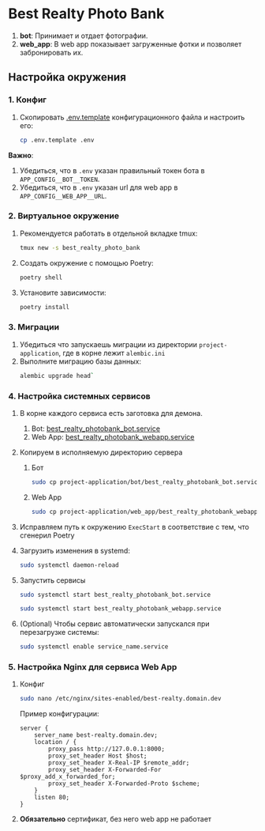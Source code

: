 # Best Realty Photo Bank

1. **bot**: Принимает и отдает фотографии.
2. **web_app**: В web app показывает загруженные фотки и позволяет забронировать их.


## Настройка окружения

### 1. Конфиг
1. Скопировать [.env.template](project-application/.env.template) конфигурационного файла и настроить его:
    ```bash 
    cp .env.template .env
    ```

**Важно**: 
1. Убедиться, что в `.env` указан правильный токен бота в `APP_CONFIG__BOT__TOKEN`.
2. Убедиться, что в `.env` указан url для web app в `APP_CONFIG__WEB_APP__URL`.


### 2. Виртуальное окружение
1. Рекомендуется работать в отдельной вкладке tmux:
    ```bash
    tmux new -s best_realty_photo_bank
    ```
2. Создать окружение с помощью Poetry:
    ```bash
    poetry shell
    ```
3. Установите зависимости:
    ```bash
    poetry install
    ```

### 3. Миграции
1. Убедиться что запускаешь миграции из директории `project-application`, где в корне лежит `alembic.ini`
2. Выполните миграцию базы данных:
    ```bash
    alembic upgrade head`
    ```

### 4. Настройка системных сервисов
1. В корне каждого сервиса есть заготовка для демона.
   1. Bot: [best_realty_photobank_bot.service](project-application/bot/best_realty_photobank_bot.service)
   2. Web App: [best_realty_photobank_webapp.service](project-application/web_app/best_realty_photobank_webapp.service)

2. Копируем в исполняемую директорию сервера
    1. Бот
        ```bash 
        sudo cp project-application/bot/best_realty_photobank_bot.service /etc/systemd/system/best_realty_photobank_bot.service
        ```
    2. Web App 
        ```bash 
        sudo cp project-application/web_app/best_realty_photobank_webapp.service /etc/systemd/system/best_realty_photobank_webapp.service
        ```

3. Исправляем путь к окружению `ExecStart` в соответствие с тем, что сгенерил Poetry

4. Загрузить изменения в systemd:
    ```bash
    sudo systemctl daemon-reload
    ```
5. Запустить сервисы
    ```bash
    sudo systemctl start best_realty_photobank_bot.service
    ```
    ```bash
    sudo systemctl start best_realty_photobank_webapp.service
    ```
6. (Optional) Чтобы сервис автоматически запускался при перезагрузке системы:
    ```bash
    sudo systemctl enable service_name.service
    ```

### 5. Настройка Nginx для сервиса Web App
1. Конфиг
    ```bash
    sudo nano /etc/nginx/sites-enabled/best-realty.domain.dev
    ```
    Пример конфигурации:
    ```nginx
    server {
        server_name best-realty.domain.dev;
        location / {
            proxy_pass http://127.0.0.1:8000;
            proxy_set_header Host $host;
            proxy_set_header X-Real-IP $remote_addr;
            proxy_set_header X-Forwarded-For $proxy_add_x_forwarded_for;
            proxy_set_header X-Forwarded-Proto $scheme;
        }
        listen 80;
    }
    ```
2. **Обязательно** сертификат, без него web app не работает

